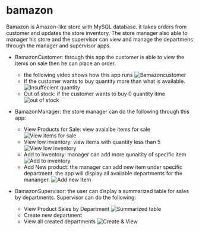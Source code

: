 # bamazon

Bamazon is Amazon-like store with MySQL database. it takes orders from customer and updates the store inventory. The store manager also able to manager his store and the supervisor can view and manage the departmens through the manager and supervisor apps.

- BamazonCustomer: through this app the customer is able to view the items on sale then he can place an order.

  - the following video shows how this app runs
    ![Bamazoncustomer](/videos/customer1.gif)
  - If the customer wants to buy quantity more than what is available.
    ![Insuffecient quantity](/videos/customer2.gif)
  - Out of stock: if the customer wants to buy 0 quantity itme
    ![out of stock](/videos/customer3.gif)

- BamazonManager: the store manager can do the following through this app:

  - View Products for Sale: view avaialbe items for sale
    ![View items for sale](/videos/customer4.gif)
  - View low inventory: view items with quantity less than 5
    ![View low inventory](/videos/customer5.gif)
  - Add to inventory: manager can add more qunaitity of specific item
    ![Add to inventory](/videos/customer7.gif)
  - Add New product: the manager can add new item under specific department. the app will display all available departments for the mananger.
    ![Add new Item](/videos/customer6.gif)

- BamazonSupervisor: the user can display a summarized table for sales by departments. Supervisor can do the following:
  - View Product Sales by Department
    ![Summarized table](/videos/customer8.gif)
  - Create new department
  - View all created departments
    ![Create & View](/videos/customer9.gif)

